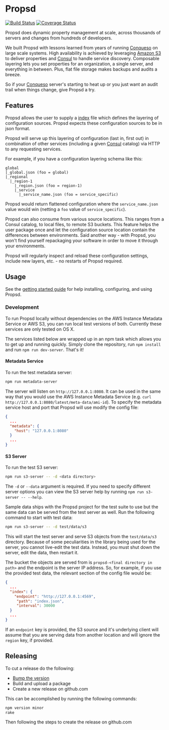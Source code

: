 # Propsd
[![Build Status][travis-image]][travis-url] [![Coverage Status][coveralls-image]][coveralls-url]

Propsd does dynamic property management at scale, across thousands of servers
and changes from hundreds of developers.

We built Propsd with lessons learned from years of running [Conqueso][] on
large scale systems. High availability is achieved by leveraging [Amazon S3][]
to deliver properties and [Consul][] to handle service discovery. Composable
layering lets you set properties for an organization, a single server, and
everything in between. Plus, flat file storage makes backups and audits
a breeze.

So if your [Conqueso][] server's starting to heat up or you just want an audit
trail when things change, give Propsd a try.

## Features
Propsd allows the user to supply a [index](https://github.com/rapid7/propsd/blob/master/docs/getting-started/usage.md#index-files) file which defines the layering of configuration sources.  Propsd expects these configuration sources to be in json format.

Propsd will serve up this layering of configuration (last in, first out) in combination of other services (including a given [Consul][] catalog) via HTTP to any requesting services.

For example, if you have a configuration layering schema like this:

~~~text
global
|_global.json (foo = global)
|_regional
  |_region-1
    |_region.json (foo = region-1)
    |_service
      |_service_name.json (foo = service_specific)
~~~
Propsd would return flattened configuration where the `service_name.json` value would win (netting a `foo` value of `service_specific`).

Propsd can also consume from various source locations.  This ranges from a Consul catalog, to local files, to remote S3 buckets.  This feature helps the user package once and let the configuration source location contain the differences between environments.  Said another way - with Propsd, you won't find yourself repackaging your software in order to move it through your environments.

Propsd will regularly inspect and reload these configuration settings, include new layers, etc. - no restarts of Propsd required.

## Usage

See the [getting started guide][gsg] for help installing, configuring, and
using Propsd.

### Development

To run Propsd locally without dependencies on the AWS Instance Metadata Service or AWS S3, you can run local test versions of both. Currently these services are only tested on OS X.

The services listed below are wrapped up in an npm task which allows you to get up and running quickly. Simply clone the repository, run `npm install` and run `npm run dev-server`. That's it!

#### Metadata Service

To run the test metadata server:
~~~bash
npm run metadata-server
~~~

The server will listen on `http://127.0.0.1:8080`. It can be used in the same way that you would use the AWS Instance Metadata Service (e.g. `curl http://127.0.0.1:8080/latest/meta-data/ami-id`). To specify the metadata service host and port that Propsd will use modify the config file:
~~~json
{
  ...
  "metadata": {
    "host": "127.0.0.1:8080"
  }
  ...
}
~~~

#### S3 Server
To run the test S3 server:
~~~bash
npm run s3-server -- -d <data directory>
~~~
The `-d` or `--data` argument is required. If you need to specify different server options you can view the S3 server help by running `npm run s3-server -- --help`.

Sample data ships with the Propsd project for the test suite to use but the same data can be served from the test server as well. Run the following command to start with test data:
~~~bash
npm run s3-server -- -d test/data/s3
~~~
This will start the test server and serve S3 objects from the `test/data/s3` directory. Because of some peculiarities in the library being used for the server, you cannot live-edit the test data. Instead, you must shut down the server, edit the data, then restart it.

The bucket the objects are served from is `propsd-<final directory in path>` and the endpoint is the server IP address. So, for example, if you use the provided test data, the relevant section of the config file would be:
~~~json
{
  ...
  "index": {
    "endpoint": "http://127.0.0.1:4569",
     "path": "index.json",
     "interval": 30000
  }
  ...
}
~~~

If an `endpoint` key is provided, the S3 source and it's underlying client will assume that you are serving data from another location and will ignore the `region` key, if provided.

## Releasing
To cut a release do the following:
* [Bump the version][npm-version]
* Build and upload a package
* Create a new release on github.com

This can be accomplished by running the following commands:
~~~bash
npm version minor
rake
~~~
Then following the steps to create the release on github.com


[Node.js]: https://nodejs.org/en/
[http-api]: docs/http-api.md
[travis-image]: https://travis-ci.org/rapid7/propsd.svg?branch=master
[travis-url]: https://travis-ci.org/rapid7/propsd
[coveralls-image]: https://coveralls.io/repos/rapid7/propsd/badge.svg?branch=master&service=github
[coveralls-url]: https://coveralls.io/github/rapid7/propsd?branch=master
[npm-version]: https://docs.npmjs.com/cli/version
[Conqueso]: https://github.com/rapid7/conqueso
[Consul]: https://www.consul.io/
[Amazon S3]: https://aws.amazon.com/s3/
[gsg]: ./docs/getting-started/
